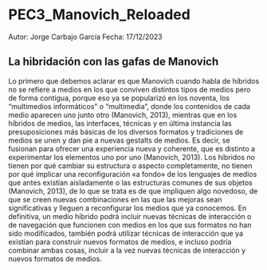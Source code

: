 # PEC3_Manovich_Reloaded
Autor: Jorge Carbajo García
Fecha: 17/12/2023
## La hibridación con las gafas de Manovich
Lo primero que debemos aclarar es que Manovich cuando habla de híbridos no se refiere a medios en los que conviven distintos tipos de medios pero de forma contigua, porque eso ya se popularizó en los noventa, los “multimedios informáticos” o “multimedia”, donde los contenidos de cada medio aparecen uno junto otro (Manovich, 2013), mientras que en los híbridos de medios, las interfaces, técnicas y en última instancia las presuposiciones más básicas de los diversos formatos y tradiciones de medios se unen y dan pie a nuevas gestalts de medios. Es decir, se fusionan para ofrecer una experiencia nueva y coherente, que es distinto a experimentar los elementos uno por uno (Manovich, 2013).
Los híbridos no tienen por qué cambiar su estructura o aspecto completamente, no tienen por qué implicar una reconfiguración «a fondo» de los lenguajes de medios que antes existían aisladamente o las estructuras comunes de sus objetos (Manovich, 2013), de lo que se trata es de que impliquen algo novedoso, de que se creen nuevas combinaciones en las que las mejoras sean significativas y lleguen a reconfigurar los medios que ya conocemos.
En definitiva, un medio híbrido podrá incluir nuevas técnicas de interacción o de navegación que funcionen con medios en los que sus formatos no han sido modificados, también podrá utilizar técnicas de interacción que ya existían para construir nuevos formatos de medios, e incluso podría combinar ambas cosas, incluir a la vez nuevas técnicas de interacción y nuevos formatos de medios.
